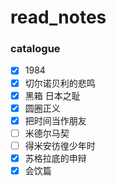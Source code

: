# read_notes
### catalogue
- [x] 1984
- [x] 切尔诺贝利的悲鸣
- [x] 黑箱 日本之耻
- [x] 圆圈正义
- [x] 把时间当作朋友
- [ ] 米德尔马契
- [ ] 得米安彷徨少年时
- [x] 苏格拉底的申辩 
- [x] 会饮篇

